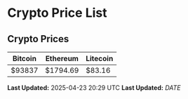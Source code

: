 # Crypto Price List

## Crypto Prices
| Bitcoin | Ethereum | Litecoin |
| ------- | -------- | -------- |
| $93837 | $1794.69 | $83.16 |
**Last Updated:** 2025-04-23 20:29 UTC
**Last Updated:** $DATE$
